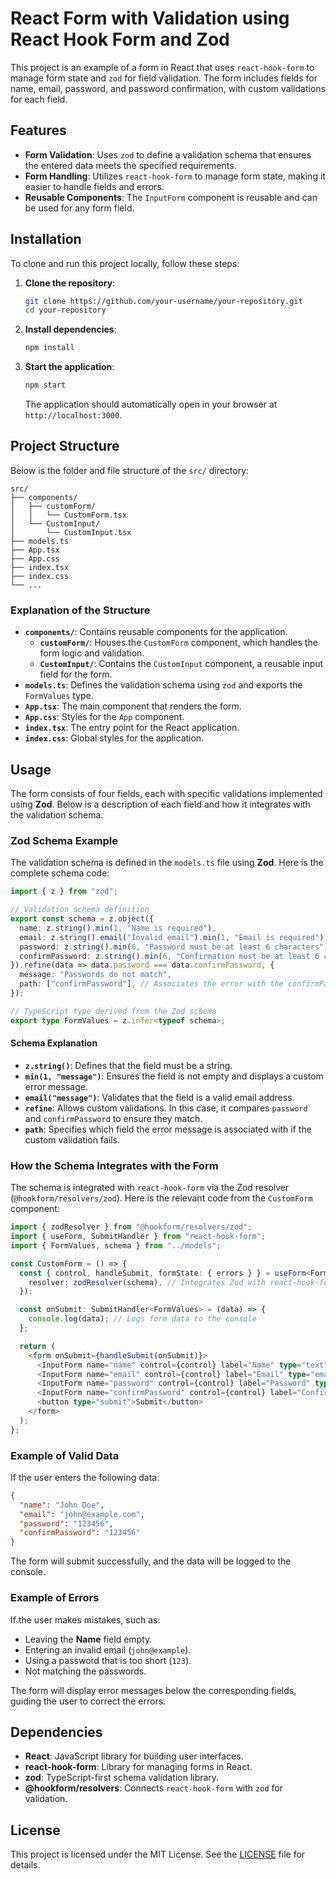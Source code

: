 
# React Form with Validation using React Hook Form and Zod

This project is an example of a form in React that uses `react-hook-form` to manage form state and `zod` for field validation. The form includes fields for name, email, password, and password confirmation, with custom validations for each field.

## Features

- **Form Validation**: Uses `zod` to define a validation schema that ensures the entered data meets the specified requirements.
- **Form Handling**: Utilizes `react-hook-form` to manage form state, making it easier to handle fields and errors.
- **Reusable Components**: The `InputForm` component is reusable and can be used for any form field.

## Installation

To clone and run this project locally, follow these steps:

1. **Clone the repository**:
   ```bash
   git clone https://github.com/your-username/your-repository.git
   cd your-repository
   ```

2. **Install dependencies**:
   ```bash
   npm install
   ```

3. **Start the application**:
   ```bash
   npm start
   ```

   The application should automatically open in your browser at `http://localhost:3000`.

## Project Structure

Below is the folder and file structure of the `src/` directory:

```
src/
├── components/
│   ├── customForm/
│   │   └── CustomForm.tsx
│   └── CustomInput/
│       └── CustomInput.tsx
├── models.ts
├── App.tsx
├── App.css
├── index.tsx
├── index.css
└── ...
```

### Explanation of the Structure

- **`components/`**: Contains reusable components for the application.
  - **`customForm/`**: Houses the `CustomForm` component, which handles the form logic and validation.
  - **`CustomInput/`**: Contains the `CustomInput` component, a reusable input field for the form.
- **`models.ts`**: Defines the validation schema using `zod` and exports the `FormValues` type.
- **`App.tsx`**: The main component that renders the form.
- **`App.css`**: Styles for the `App` component.
- **`index.tsx`**: The entry point for the React application.
- **`index.css`**: Global styles for the application.

## Usage

The form consists of four fields, each with specific validations implemented using **Zod**. Below is a description of each field and how it integrates with the validation schema.

### Zod Schema Example

The validation schema is defined in the `models.ts` file using **Zod**. Here is the complete schema code:

```typescript
import { z } from "zod";

// Validation schema definition
export const schema = z.object({
  name: z.string().min(1, "Name is required"),
  email: z.string().email("Invalid email").min(1, "Email is required"),
  password: z.string().min(6, "Password must be at least 6 characters"),
  confirmPassword: z.string().min(6, "Confirmation must be at least 6 characters"),
}).refine(data => data.password === data.confirmPassword, {
  message: "Passwords do not match",
  path: ["confirmPassword"], // Associates the error with the confirmPassword field
});

// TypeScript type derived from the Zod schema
export type FormValues = z.infer<typeof schema>;
```

#### Schema Explanation

- **`z.string()`**: Defines that the field must be a string.
- **`min(1, "message")`**: Ensures the field is not empty and displays a custom error message.
- **`email("message")`**: Validates that the field is a valid email address.
- **`refine`**: Allows custom validations. In this case, it compares `password` and `confirmPassword` to ensure they match.
- **`path`**: Specifies which field the error message is associated with if the custom validation fails.

### How the Schema Integrates with the Form

The schema is integrated with `react-hook-form` via the Zod resolver (`@hookform/resolvers/zod`). Here is the relevant code from the `CustomForm` component:

```typescript
import { zodResolver } from "@hookform/resolvers/zod";
import { useForm, SubmitHandler } from "react-hook-form";
import { FormValues, schema } from "../models";

const CustomForm = () => {
  const { control, handleSubmit, formState: { errors } } = useForm<FormValues>({
    resolver: zodResolver(schema), // Integrates Zod with react-hook-form
  });

  const onSubmit: SubmitHandler<FormValues> = (data) => {
    console.log(data); // Logs form data to the console
  };

  return (
    <form onSubmit={handleSubmit(onSubmit)}>
      <InputForm name="name" control={control} label="Name" type="text" error={errors.name} />
      <InputForm name="email" control={control} label="Email" type="email" error={errors.email} />
      <InputForm name="password" control={control} label="Password" type="password" error={errors.password} />
      <InputForm name="confirmPassword" control={control} label="Confirm Password" type="password" error={errors.confirmPassword} />
      <button type="submit">Submit</button>
    </form>
  );
};
```

### Example of Valid Data

If the user enters the following data:

```json
{
  "name": "John Doe",
  "email": "john@example.com",
  "password": "123456",
  "confirmPassword": "123456"
}
```

The form will submit successfully, and the data will be logged to the console.

### Example of Errors

If the user makes mistakes, such as:

- Leaving the **Name** field empty.
- Entering an invalid email (`john@example`).
- Using a password that is too short (`123`).
- Not matching the passwords.

The form will display error messages below the corresponding fields, guiding the user to correct the errors.

## Dependencies

- **React**: JavaScript library for building user interfaces.
- **react-hook-form**: Library for managing forms in React.
- **zod**: TypeScript-first schema validation library.
- **@hookform/resolvers**: Connects `react-hook-form` with `zod` for validation.

## License

This project is licensed under the MIT License. See the [LICENSE](LICENSE) file for details.